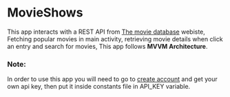 # MovieShows
 
This app interacts with a REST API from <a href="https://www.themoviedb.org/">The movie database</a> webiste, Fetching popular movies in main activity, retrieving movie details when click an entry and search for movies, This app follows <strong>MVVM Architecture</strong>.

<h3>Note:</h3>
In order to use this app you will need to go to <a href="https://www.themoviedb.org/account/signup">create account</a> and get your own api key, then put it inside constants file in API_KEY variable.<br>
